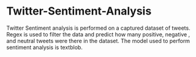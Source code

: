 # Twitter-Sentiment-Analysis
Twitter Sentiment analysis is performed on a captured dataset of tweets. Regex is used to filter the data and predict how many positive, negative , and neutral tweets were there in the dataset. The model used to perform sentiment analysis is textblob.
